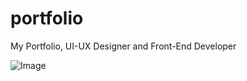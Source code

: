 # portfolio
My Portfolio, UI-UX Designer and Front-End Developer

![Image](https://github.com/user-attachments/assets/08998d97-85d1-43a3-a516-4625cbac252d)
